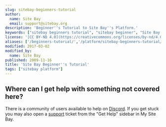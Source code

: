 ```yaml
---
slug: sitebay-beginners-tutorial
author:
  name: Site Bay
  email: support@sitebay.org
description: 'Beginner''s Tutorial to Site Bay''s Platform.'
keywords: ["sitebay beginners tutorial", "sitebay beginner", "Site Bay tutorial"]
license: '[CC BY-ND 4.0](https://creativecommons.org/licenses/by-nd/4.0)'
aliases: ['/beginners-tutorial/','/platform/sitebay-beginners-tutorial/','/platform/billing-and-support/sitebay-beginners-tutorial/']
modified: 2017-03-02
modified_by:
  name: Site Bay
published: 2009-11-16
title: 'Site Bay Beginner''s Tutorial'
tags: ["sitebay platform"]
---
```




## Where can I get help with something not covered here?

There is a community of users available to help on [Discord](https://www.sitebay.org/discord). If you get stuck you may also open a [support](https://my.sitebay.org/support) ticket from the "Get Help" sidebar in My Site Bay.
